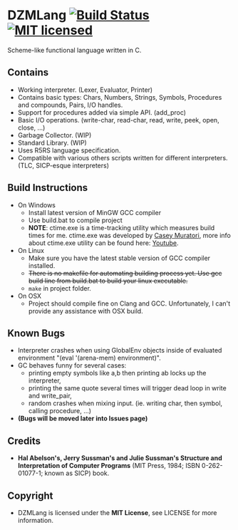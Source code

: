 # DZMLang [![Build Status](https://travis-ci.org/zaklaus/DZMLang.svg?branch=master)](https://travis-ci.org/zaklaus/DZMLang) [![MIT licensed](https://img.shields.io/badge/license-MIT-blue.svg)](https://github.com/zaklaus/DZMLang/blob/master/LICENSE)

Scheme-like functional language written in C.

## Contains
* Working interpreter. (Lexer, Evaluator, Printer)
* Contains basic types: Chars, Numbers, Strings, Symbols, Procedures and compounds, Pairs, I/O handles.
* Support for procedures added via simple API. (add_proc)
* Basic I/O operations. (write-char, read-char, read, write, peek, open, close, ...)
* Garbage Collector. (WIP)
* Standard Library. (WIP)
* Uses R5RS language specification.
* Compatible with various others scripts written for different interpreters. (TLC, SICP-esque interpreters)

## Build Instructions
* On Windows
   * Install latest version of MinGW GCC compiler
   * Use build.bat to compile project
   * **NOTE**: ctime.exe is a time-tracking utility which measures build times for me. ctime.exe was developed by [Casey Muratori](https://twitter.com/cmuratori), more info about ctime.exe utility can be found here: [Youtube](https://www.youtube.com/watch?v=LdMHyGxfg6U).
* On Linux
   * Make sure you have the latest stable version of GCC compiler installed.
   * ~~There is no makefile for automating building process yet. Use gcc build line from build.bat to build your linux executable.~~
   * `make` in project folder.
* On OSX
   * Project should compile fine on Clang and GCC. Unfortunately, I can't provide any assistance with OSX build.

## Known Bugs
* Interpreter crashes when using GlobalEnv objects inside of evaluated environment "(eval '(arena-mem) environment)".
* GC behaves funny for several cases:
    * printing empty symbols like a,b then printing ab locks up the interpreter,
    * printing the same quote several times will trigger dead loop in write and write_pair,
    * random crashes when mixing input. (ie. writing char, then symbol, calling procedure, ...)
* **(Bugs will be moved later into Issues page)**

## Credits
*  **Hal Abelson's, Jerry Sussman's and Julie Sussman's Structure and Interpretation of Computer Programs** (MIT Press, 1984; ISBN 0-262-01077-1; known as SICP) book.

## Copyright
* DZMLang is licensed under the **MIT License**, see LICENSE for more information.
